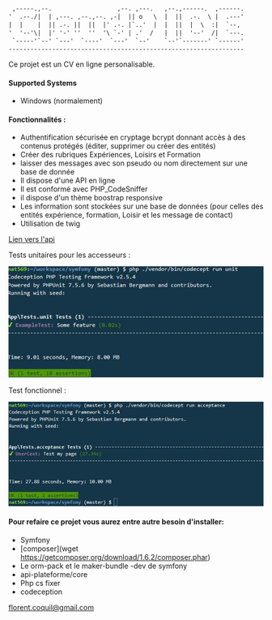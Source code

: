 
     ,-----.,--.                  ,--. ,---.   ,--.,------.  ,------.
    '  .--./|  | ,---. ,--.,--. ,-|  || o   \  |  ||  .-.  \ |  .---'
    |  |    |  || .-. ||  ||  |' .-. |`..'  |  |  ||  |  \  :|  `--, 
    '  '--'\|  |' '-' ''  ''  '\ `-' | .'  /   |  ||  '--'  /|  `---.
     `-----'`--' `---'  `----'  `---'  `--'    `--'`-------' `------'
    ----------------------------------------------------------------- 

Ce projet est un CV en ligne personalisable. 



#### Supported Systems
* Windows (normalement)

#### Fonctionnalités :
* Authentification sécurisée en cryptage bcrypt donnant accès à des contenus protégés (éditer, supprimer ou créer des entités)
* Créer des rubriques Expériences, Loisirs et Formation
* laisser des messages avec son pseudo ou nom directement sur une base de donnée
* Il dispose d'une API en ligne
* Il est conformé avec PHP_CodeSniffer
* il dispose d'un thème boostrap responsive
* Les information sont stockées sur une base de données (pour celles des entités expérience, formation, Loisir et les message de contact)
* Utilisation de twig

[Lien vers l'api](https://tpsymphony-nat569.c9users.io/symfony/public/index.php/api)

Tests unitaires pour les accesseurs :

![screenshot](https://raw.githubusercontent.com/nat569/premier-tp/master/Test_unitaire.JPG)


Test fonctionnel :

![screenshot](https://raw.githubusercontent.com/nat569/premier-tp/master/Test_acceptance.JPG)

#### Pour refaire ce projet vous aurez entre autre besoin d'installer:
* Symfony
* [composer](wget https://getcomposer.org/download/1.6.2/composer.phar)
* Le orm-pack et le maker-bundle -dev de symfony
* api-plateforme/core
* Php cs fixer
* codeception


florent.coquil@gmail.com

